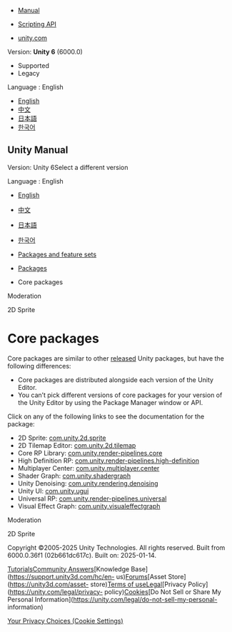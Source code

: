 [](https://docs.unity3d.com)

  * [Manual](../Manual/index.html)
  * [Scripting API](../ScriptReference/index.html)

  * [unity.com](https://unity.com/)

Version: **Unity 6** (6000.0)

  * Supported
  * Legacy

Language : English

  * [English](/Manual/pack-core.html)
  * [中文](/cn/current/Manual/pack-core.html)
  * [日本語](/ja/current/Manual/pack-core.html)
  * [한국어](/kr/current/Manual/pack-core.html)

[](https://docs.unity3d.com)

## Unity Manual

Version: Unity 6Select a different version

Language : English

  * [English](/Manual/pack-core.html)
  * [中文](/cn/current/Manual/pack-core.html)
  * [日本語](/ja/current/Manual/pack-core.html)
  * [한국어](/kr/current/Manual/pack-core.html)

  * [Packages and feature sets](PackagesList.html)
  * [Packages](Packages-all.html)
  * Core packages

[](com.unity.services.moderation.html)

Moderation

[](com.unity.2d.sprite.html)

2D Sprite

# Core packages

Core packages are similar to other [released](pack-safe.html) Unity packages,
but have the following differences:

  * Core packages are distributed alongside each version of the Unity Editor.
  * You can’t pick different versions of core packages for your version of the Unity Editor by using the Package Manager window or API.

Click on any of the following links to see the documentation for the package:

  * 2D Sprite: [com.unity.2d.sprite](https://docs.unity3d.com/Packages/com.unity.2d.sprite@1.0/manual/index.html)
  * 2D Tilemap Editor: [com.unity.2d.tilemap](https://docs.unity3d.com/Packages/com.unity.2d.tilemap@1.0/manual/index.html)
  * Core RP Library: [com.unity.render-pipelines.core](https://docs.unity3d.com/Packages/com.unity.render-pipelines.core@17.0/manual/index.html)
  * High Definition RP: [com.unity.render-pipelines.high-definition](https://docs.unity3d.com/Packages/com.unity.render-pipelines.high-definition@17.0/manual/index.html)
  * Multiplayer Center: [com.unity.multiplayer.center](https://docs.unity3d.com/Packages/com.unity.multiplayer.center@1.0/manual/index.html)
  * Shader Graph: [com.unity.shadergraph](https://docs.unity3d.com/Packages/com.unity.shadergraph@17.0/manual/index.html)
  * Unity Denoising: [com.unity.rendering.denoising](https://docs.unity3d.com/Packages/com.unity.rendering.denoising@1.0/manual/index.html)
  * Unity UI: [com.unity.ugui](https://docs.unity3d.com/Packages/com.unity.ugui@2.0/manual/index.html)
  * Universal RP: [com.unity.render-pipelines.universal](https://docs.unity3d.com/Packages/com.unity.render-pipelines.universal@17.0/manual/index.html)
  * Visual Effect Graph: [com.unity.visualeffectgraph](https://docs.unity3d.com/Packages/com.unity.visualeffectgraph@17.0/manual/index.html)

[](com.unity.services.moderation.html)

Moderation

[](com.unity.2d.sprite.html)

2D Sprite

Copyright ©2005-2025 Unity Technologies. All rights reserved. Built from
6000.0.36f1 (02b661dc617c). Built on: 2025-01-14.

[Tutorials](https://learn.unity.com/)[Community
Answers](https://answers.unity3d.com)[Knowledge
Base](https://support.unity3d.com/hc/en-
us)[Forums](https://forum.unity3d.com)[Asset Store](https://unity3d.com/asset-
store)[Terms of
use](https://docs.unity3d.com/Manual/TermsOfUse.html)[Legal](https://unity.com/legal)[Privacy
Policy](https://unity.com/legal/privacy-
policy)[Cookies](https://unity.com/legal/cookie-policy)[Do Not Sell or Share
My Personal Information](https://unity.com/legal/do-not-sell-my-personal-
information)

[Your Privacy Choices (Cookie Settings)](javascript:void\(0\);)

